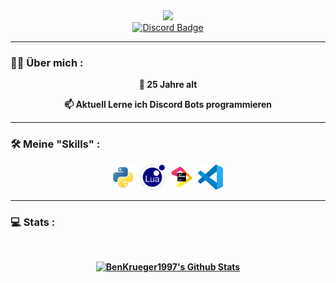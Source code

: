 <div id="header" align="center">
  <img src="https://media.giphy.com/media/jPkkOVFaSDp5dIdQ1u/giphy.gif" width="175"/>
</div>

<div id="badges" align="center">
  <a href="https://discord.com/users/648451341747748874">
    <img src="https://img.shields.io/badge/Discord-informational?logo=discord&logoColor=white&style=for-the-badge" alt="Discord Badge"/>
  </a>
</div>


---

### :woman_technologist: Über mich :
<p align="center"><b>👋 25 Jahre alt<b/><p/>
<p align="center"><b>📫 Aktuell Lerne ich Discord Bots programmieren<b/><p/>

---

### :hammer_and_wrench: Meine "Skills" :
<div align="center">
  <img src="https://github.com/devicons/devicon/blob/master/icons/python/python-original.svg" title="Python" alt="Python" width="40" height="40"/>&nbsp;
  <img src="https://github.com/devicons/devicon/blob/master/icons/lua/lua-original-wordmark.svg" title="Lua" alt="Lua" width="40" height="40"/>&nbsp;
  <img src="https://github.com/devicons/devicon/blob/master/icons/jetbrains/jetbrains-original.svg" title="Jetbrains" alt="Jetbrains" width="40" height="40"/>&nbsp;
  <img src="https://github.com/devicons/devicon/blob/master/icons/vscode/vscode-original.svg" title="VSCode" alt="VSCode" width="40" height="40"/>&nbsp;
</div>

---

### 💻 Stats :
  <br/>
  <p align="center">
    <a href="https://github.com/BenKrueger1997"><img alt="BenKrueger1997's Github Stats" src="https://github-readme-stats.vercel.app/api?username=BenKrueger1997&show_icons=true&theme=synthwave" height="192px"/></a>
<br/>
  &nbsp;
